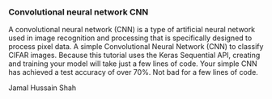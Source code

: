 ### Convolutional neural network CNN

A convolutional neural network (CNN) is a type of artificial neural network used in image recognition and processing that is specifically designed to process pixel data.
A simple Convolutional Neural Network (CNN) to classify CIFAR images. Because this tutorial uses the Keras Sequential API, creating and training your model will take just a few lines of code.
Your simple CNN has achieved a test accuracy of over 70%. Not bad for a few lines of code.

Jamal Hussain Shah 
